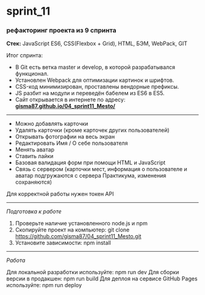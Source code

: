 # sprint_11
### рефакторинг проекта из 9 спринта 

**Стек:** JavaScript ES6, CSS(Flexbox + Grid), HTML, БЭМ, WebPack, GIT

Итог спринта:
- В Git есть ветка master и develop, в которой разрабатывался функционал.
- Установлен Webpack для оптимизации картинок и шрифтов.
- CSS-код минимизирован, проставлены вендорные префиксы.
- JS разбит на модули и переведён бабелем из ES6 в ES5.
- Сайт открывается в интернете по адресу: **[gisma87.github.io/04_sprint11_Mesto/](https://gisma87.github.io/04_sprint11_Mesto/)**
* * * * *

- Можно добавлять карточки
- Удалять карточки (кроме карточек других пользователей)
- Открывать фотографии на весь экран
- Редактировать Имя / О себе пользователя
- Менять аватар
- Ставить лайки
- Базовая валидация форм при помощи HTML и JavaScript
- Связь с сервером (карточки мест, информация о пользователе и аватар подгружаются с сервера Практикума, изменения сохраняются)


Для корректной работы нужен токен API

---

*Подготовка к работе*

1. Проверьте наличие установленного node.js и npm
2. Скопируйте проект на компьютер: git clone https://github.com/gisma87/04_sprint11_Mesto.git
3. Установите зависимости: npm install

---

*Работа*

Для локальной разработки используйте: npm run dev
Для сборки версии в продакшен: npm run build
Для деплоя на сервисе GitHub Pages используйте: npm run deploy

